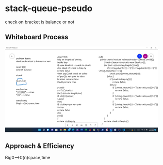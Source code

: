 # stack-queue-pseudo
check on bracket is balance or not

## Whiteboard Process

![stack-queue-brackets](2021-08-11.png)
## Approach & Efficiency

Big0-->0(n)space,time